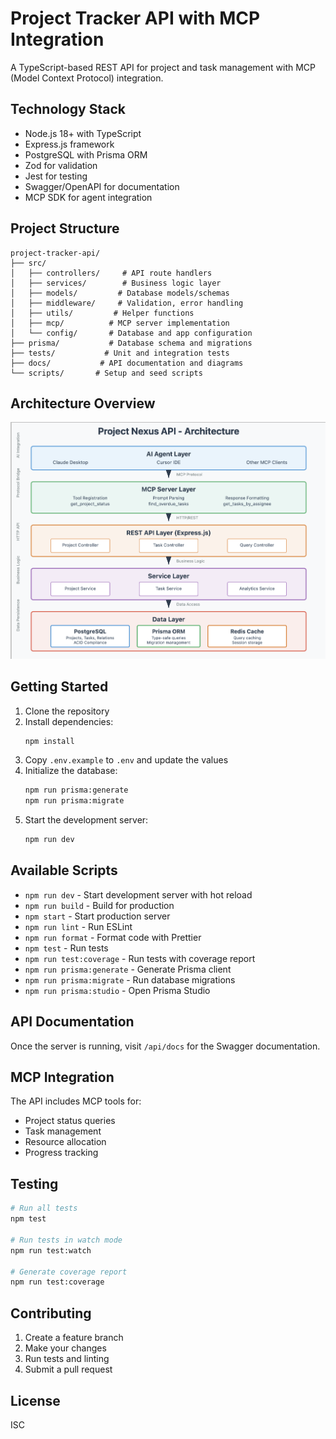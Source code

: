 # Project Tracker API with MCP Integration

A TypeScript-based REST API for project and task management with MCP (Model Context Protocol) integration.

## Technology Stack

- Node.js 18+ with TypeScript
- Express.js framework
- PostgreSQL with Prisma ORM
- Zod for validation
- Jest for testing
- Swagger/OpenAPI for documentation
- MCP SDK for agent integration

## Project Structure

```
project-tracker-api/
├── src/
│   ├── controllers/     # API route handlers
│   ├── services/        # Business logic layer
│   ├── models/         # Database models/schemas
│   ├── middleware/     # Validation, error handling
│   ├── utils/         # Helper functions
│   ├── mcp/          # MCP server implementation
│   └── config/       # Database and app configuration
├── prisma/           # Database schema and migrations
├── tests/           # Unit and integration tests
├── docs/           # API documentation and diagrams
└── scripts/       # Setup and seed scripts
```

## Architecture Overview

![Architecture Diagram](docs/architecture.png)

## Getting Started

1. Clone the repository
2. Install dependencies:
   ```bash
   npm install
   ```
3. Copy `.env.example` to `.env` and update the values
4. Initialize the database:
   ```bash
   npm run prisma:generate
   npm run prisma:migrate
   ```
5. Start the development server:
   ```bash
   npm run dev
   ```

## Available Scripts

- `npm run dev` - Start development server with hot reload
- `npm run build` - Build for production
- `npm start` - Start production server
- `npm run lint` - Run ESLint
- `npm run format` - Format code with Prettier
- `npm test` - Run tests
- `npm run test:coverage` - Run tests with coverage report
- `npm run prisma:generate` - Generate Prisma client
- `npm run prisma:migrate` - Run database migrations
- `npm run prisma:studio` - Open Prisma Studio

## API Documentation

Once the server is running, visit `/api/docs` for the Swagger documentation.

## MCP Integration

The API includes MCP tools for:
- Project status queries
- Task management
- Resource allocation
- Progress tracking

## Testing

```bash
# Run all tests
npm test

# Run tests in watch mode
npm run test:watch

# Generate coverage report
npm run test:coverage
```

## Contributing

1. Create a feature branch
2. Make your changes
3. Run tests and linting
4. Submit a pull request

## License

ISC 